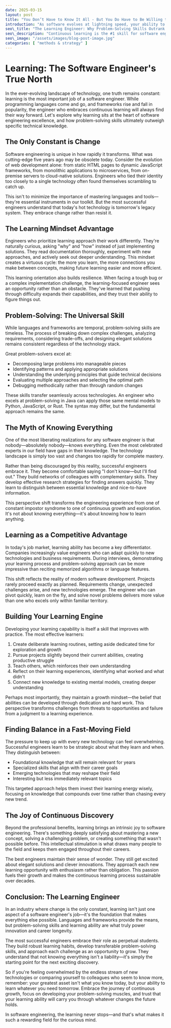 ```yaml
---
date: 2025-03-15 
layout: post
title: "You Don’t Have to Know It All - But You Do Have to Be Willing to Learn"
introduction: "As software evolves at lightning speed, your ability to learn matters more than your current tech stack. I’ve found that those who master problem-solving thrive, while those fixated on specific languages get left behind."
seo\_title: "The Learning Engineer: Why Problem-Solving Skills Outrank Programming Languages | Tech Career Growth"
seo\_description: "Continuous learning is the #1 skill for software engineers in 2025. Strong problem-solving abilities trump programming language expertise. Find actionable strategies to build your learning engine for long-term tech career success."
seo\_image: "/assets/images/blog-post-image.jpg"
categories: [ "methods & strategy" ]
--- 
```


# Learning: The Software Engineer's True North

In the ever-evolving landscape of technology, one truth remains constant: learning is the most important job of a software engineer. While programming languages come and go, and frameworks rise and fall in popularity, the engineer who embraces continuous learning will always find their way forward. Let's explore why learning sits at the heart of software engineering excellence, and how problem-solving skills ultimately outweigh specific technical knowledge.

## The Only Constant is Change

Software engineering is unique in how rapidly it transforms. What was cutting-edge five years ago may be obsolete today. Consider the evolution of web development alone: from static HTML pages to dynamic JavaScript frameworks, from monolithic applications to microservices, from on-premise servers to cloud-native solutions. Engineers who tied their identity too closely to a single technology often found themselves scrambling to catch up.

This isn't to minimize the importance of mastering languages and tools—they're essential instruments in our toolkit. But the most successful engineers understand that today's hot technology is tomorrow's legacy system. They embrace change rather than resist it.

## The Learning Mindset Advantage

Engineers who prioritize learning approach their work differently. They're naturally curious, asking "why" and "how" instead of just implementing solutions. They read documentation thoroughly, experiment with new approaches, and actively seek out deeper understanding. This mindset creates a virtuous cycle: the more you learn, the more connections you make between concepts, making future learning easier and more efficient.

This learning orientation also builds resilience. When facing a tough bug or a complex implementation challenge, the learning-focused engineer sees an opportunity rather than an obstacle. They've learned that pushing through difficulty expands their capabilities, and they trust their ability to figure things out.

## Problem-Solving: The Universal Skill

While languages and frameworks are temporal, problem-solving skills are timeless. The process of breaking down complex challenges, analyzing requirements, considering trade-offs, and designing elegant solutions remains consistent regardless of the technology stack.

Great problem-solvers excel at:

- Decomposing large problems into manageable pieces
- Identifying patterns and applying appropriate solutions
- Understanding the underlying principles that guide technical decisions
- Evaluating multiple approaches and selecting the optimal path
- Debugging methodically rather than through random changes

These skills transfer seamlessly across technologies. An engineer who excels at problem-solving in Java can apply those same mental models to Python, JavaScript, or Rust. The syntax may differ, but the fundamental approach remains the same.

## The Myth of Knowing Everything

One of the most liberating realizations for any software engineer is that nobody—absolutely nobody—knows everything. Even the most celebrated experts in our field have gaps in their knowledge. The technology landscape is simply too vast and changes too rapidly for complete mastery.

Rather than being discouraged by this reality, successful engineers embrace it. They become comfortable saying "I don't know—but I'll find out." They build networks of colleagues with complementary skills. They develop effective research strategies for finding answers quickly. They learn to distinguish between essential knowledge and nice-to-have information.

This perspective shift transforms the engineering experience from one of constant impostor syndrome to one of continuous growth and exploration. It's not about knowing everything—it's about knowing how to learn anything.

## Learning as a Competitive Advantage

In today's job market, learning ability has become a key differentiator. Companies increasingly value engineers who can adapt quickly to new technologies and business requirements. During interviews, demonstrating your learning process and problem-solving approach can be more impressive than reciting memorized algorithms or language features.

This shift reflects the reality of modern software development. Projects rarely proceed exactly as planned. Requirements change, unexpected challenges arise, and new technologies emerge. The engineer who can pivot quickly, learn on the fly, and solve novel problems delivers more value than one who excels only within familiar territory.

## Building Your Learning Engine

Developing your learning capability is itself a skill that improves with practice. The most effective learners:

1. Create deliberate learning routines, setting aside dedicated time for exploration and growth
2. Pursue projects slightly beyond their current abilities, creating productive struggle
3. Teach others, which reinforces their own understanding
4. Reflect on their learning experiences, identifying what worked and what didn't
5. Connect new knowledge to existing mental models, creating deeper understanding

Perhaps most importantly, they maintain a growth mindset—the belief that abilities can be developed through dedication and hard work. This perspective transforms challenges from threats to opportunities and failure from a judgment to a learning experience.

## Finding Balance in a Fast-Moving Field

The pressure to keep up with every new technology can feel overwhelming. Successful engineers learn to be strategic about what they learn and when. They distinguish between:

- Foundational knowledge that will remain relevant for years
- Specialized skills that align with their career goals
- Emerging technologies that may reshape their field
- Interesting but less immediately relevant topics

This targeted approach helps them invest their learning energy wisely, focusing on knowledge that compounds over time rather than chasing every new trend.

## The Joy of Continuous Discovery

Beyond the professional benefits, learning brings an intrinsic joy to software engineering. There's something deeply satisfying about mastering a new concept, solving a challenging problem, or creating something that wasn't possible before. This intellectual stimulation is what draws many people to the field and keeps them engaged throughout their careers.

The best engineers maintain their sense of wonder. They still get excited about elegant solutions and clever innovations. They approach each new learning opportunity with enthusiasm rather than obligation. This passion fuels their growth and makes the continuous learning process sustainable over decades.

## Conclusion: The Learning Engineer

In an industry where change is the only constant, learning isn't just one aspect of a software engineer's job—it's the foundation that makes everything else possible. Languages and frameworks provide the means, but problem-solving skills and learning ability are what truly power innovation and career longevity.

The most successful engineers embrace their role as perpetual students. They build robust learning habits, develop transferable problem-solving skills, and approach each challenge as an opportunity to grow. They understand that not knowing everything isn't a liability—it's simply the starting point for the next exciting discovery.

So if you're feeling overwhelmed by the endless stream of new technologies or comparing yourself to colleagues who seem to know more, remember: your greatest asset isn't what you know today, but your ability to learn whatever you need tomorrow. Embrace the journey of continuous growth, focus on developing your problem-solving muscles, and trust that your learning ability will carry you through whatever changes the future holds.

In software engineering, the learning never stops—and that's what makes it such a rewarding field for the curious mind.